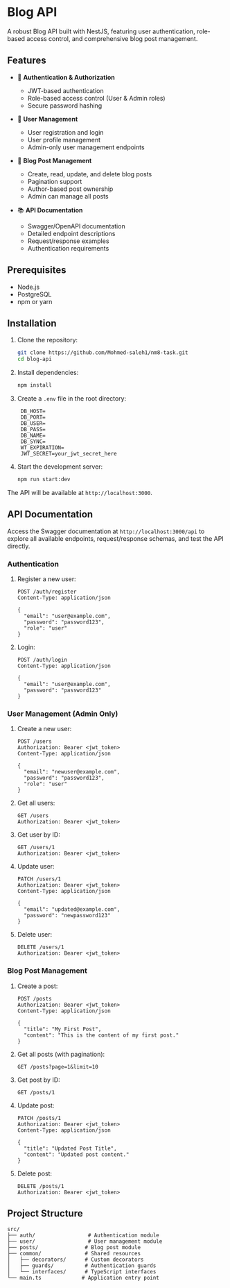 # Blog API

A robust Blog API built with NestJS, featuring user authentication, role-based access control, and comprehensive blog post management.

## Features

- 🔐 **Authentication & Authorization**
  - JWT-based authentication
  - Role-based access control (User & Admin roles)
  - Secure password hashing

- 👥 **User Management**
  - User registration and login
  - User profile management
  - Admin-only user management endpoints

- 📝 **Blog Post Management**
  - Create, read, update, and delete blog posts
  - Pagination support
  - Author-based post ownership
  - Admin can manage all posts

- 📚 **API Documentation**
  - Swagger/OpenAPI documentation
  - Detailed endpoint descriptions
  - Request/response examples
  - Authentication requirements

## Prerequisites

- Node.js 
- PostgreSQL
- npm or yarn

## Installation

1. Clone the repository:
   ```bash
   git clone https://github.com/Mohmed-saleh1/nm8-task.git
   cd blog-api
   ```

2. Install dependencies:
   ```bash
   npm install
   ```

3. Create a `.env` file in the root directory:
   ```env
    DB_HOST=
    DB_PORT=
    DB_USER=
    DB_PASS=
    DB_NAME=
    DB_SYNC=
    WT_EXPIRATION=
    JWT_SECRET=your_jwt_secret_here
   ```

4. Start the development server:
   ```bash
   npm run start:dev
   ```

The API will be available at `http://localhost:3000`.

## API Documentation

Access the Swagger documentation at `http://localhost:3000/api` to explore all available endpoints, request/response schemas, and test the API directly.

### Authentication

1. Register a new user:
   ```http
   POST /auth/register
   Content-Type: application/json

   {
     "email": "user@example.com",
     "password": "password123",
     "role": "user"
   }
   ```

2. Login:
   ```http
   POST /auth/login
   Content-Type: application/json

   {
     "email": "user@example.com",
     "password": "password123"
   }
   ```

### User Management (Admin Only)

1. Create a new user:
   ```http
   POST /users
   Authorization: Bearer <jwt_token>
   Content-Type: application/json

   {
     "email": "newuser@example.com",
     "password": "password123",
     "role": "user"
   }
   ```

2. Get all users:
   ```http
   GET /users
   Authorization: Bearer <jwt_token>
   ```

3. Get user by ID:
   ```http
   GET /users/1
   Authorization: Bearer <jwt_token>
   ```

4. Update user:
   ```http
   PATCH /users/1
   Authorization: Bearer <jwt_token>
   Content-Type: application/json

   {
     "email": "updated@example.com",
     "password": "newpassword123"
   }
   ```

5. Delete user:
   ```http
   DELETE /users/1
   Authorization: Bearer <jwt_token>
   ```

### Blog Post Management

1. Create a post:
   ```http
   POST /posts
   Authorization: Bearer <jwt_token>
   Content-Type: application/json

   {
     "title": "My First Post",
     "content": "This is the content of my first post."
   }
   ```

2. Get all posts (with pagination):
   ```http
   GET /posts?page=1&limit=10
   ```

3. Get post by ID:
   ```http
   GET /posts/1
   ```

4. Update post:
   ```http
   PATCH /posts/1
   Authorization: Bearer <jwt_token>
   Content-Type: application/json

   {
     "title": "Updated Post Title",
     "content": "Updated post content."
   }
   ```

5. Delete post:
   ```http
   DELETE /posts/1
   Authorization: Bearer <jwt_token>
   ```
 

## Project Structure

```
src/
├── auth/                 # Authentication module
├── user/                 # User management module
├── posts/               # Blog post module
├── common/              # Shared resources
│   ├── decorators/      # Custom decorators
│   ├── guards/          # Authentication guards
│   └── interfaces/      # TypeScript interfaces
└── main.ts             # Application entry point
```

 